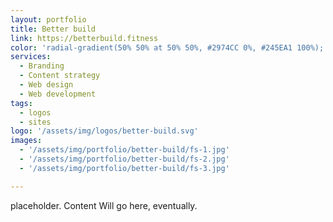 ```yaml
---
layout: portfolio
title: Better build 
link: https://betterbuild.fitness
color: 'radial-gradient(50% 50% at 50% 50%, #2974CC 0%, #245EA1 100%);'
services:
  - Branding
  - Content strategy
  - Web design
  - Web development
tags: 
  - logos
  - sites 
logo: '/assets/img/logos/better-build.svg'
images:
  - '/assets/img/portfolio/better-build/fs-1.jpg'
  - '/assets/img/portfolio/better-build/fs-2.jpg'
  - '/assets/img/portfolio/better-build/fs-3.jpg'

---
```


placeholder. Content Will go here, eventually.